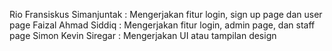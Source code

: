 Rio Fransiskus Simanjuntak : Mengerjakan fitur login, sign up page dan user page
Faizal Ahmad Siddiq : Mengerjakan fitur login, admin page, dan staff page
Simon Kevin Siregar : Mengerjakan UI atau tampilan design
